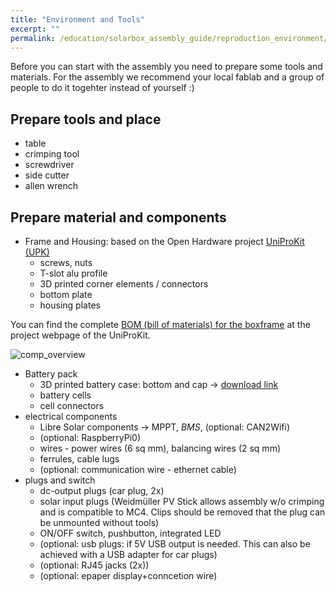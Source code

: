 ```yaml
---
title: "Environment and Tools"
excerpt: ""
permalink: /education/solarbox_assembly_guide/reproduction_environment/
---
```


Before you can start with the assembly you need to prepare some tools and materials.
For the assembly we recommend your local fablab and a group of people to do it togehter instead of yourself :)

## Prepare tools and place
  - table
  - crimping tool
  - screwdriver
  - side cutter
  - allen wrench

## Prepare material and components
  - Frame and Housing: based on the Open Hardware project [UniProKit (UPK)](https://wiki.opensourceecology.de/Universal_Prototyping_Kit)
    - screws, nuts
    - T-slot alu profile
    - 3D printed corner elements / connectors
    - bottom plate
    - housing plates

You can find the complete [BOM (bill of materials) for the boxframe](https://wiki.opensourceecology.de/BOM_BoxSet_V.2_mobile) at the project webpage of the UniProKit.

![comp_overview](/media_files/box_assembly/10d_components_overview.png)

  - Battery pack
    - 3D printed battery case: bottom and cap -> [download link](https://github.com/CollectiveOpenSourceHardware/LibreSolarBox/tree/master/Solar%20Box_FreeCAD%20Design/Battery_Case_Holder_FreeCAD_Design)
    - battery cells
    - cell connectors
  - electrical components
    - Libre Solar components -> MPPT, *BMS*, (optional: CAN2Wifi)
    - (optional: RaspberryPi0)
    - wires - power wires (6 sq mm), balancing wires (2 sq mm)
    - ferrules, cable lugs
    - (optional: communication wire - ethernet cable)
   - plugs and switch
     - dc-output plugs (car plug, 2x)
     - solar input plugs (Weidmüller PV Stick allows assembly w/o crimping and is compatible to MC4. Clips should be removed that the plug can be unmounted without tools)
     - ON/OFF switch, pushbutton, integrated LED
     - (optional: usb plugs: if 5V USB output is needed. This can also be achieved with a USB adapter for car plugs)
     - (optional: RJ45 jacks (2x))
     - (optional: epaper display+conncetion wire)

